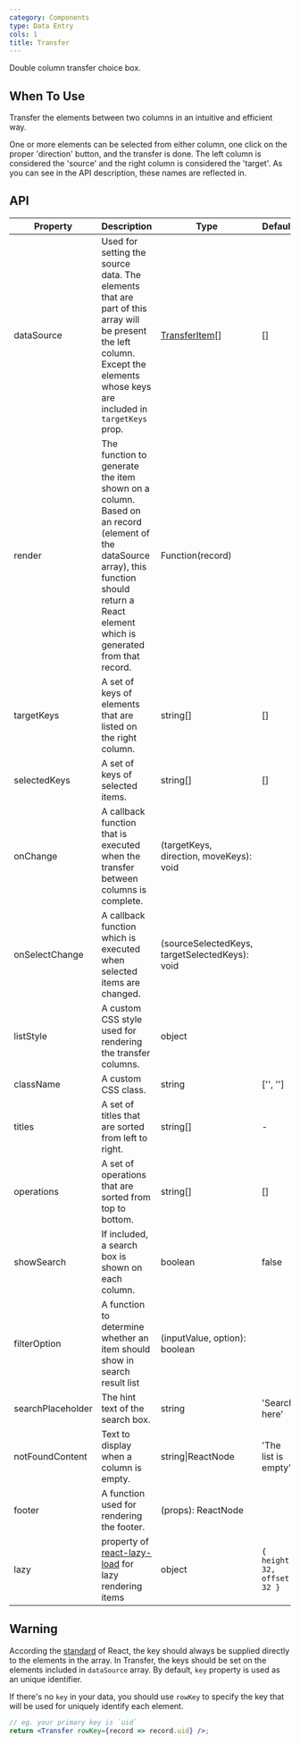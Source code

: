 ```yaml
---
category: Components
type: Data Entry
cols: 1
title: Transfer
---
```


Double column transfer choice box.

## When To Use

Transfer the elements between two columns in an intuitive and efficient way.

One or more elements can be selected from either column, one click on the proper 'direction' button, and the transfer is done. The left column is considered the 'source' and the right column is considered the 'target'. As you can see in the API description, these names are reflected in.

## API

| Property      | Description                                     | Type       | Default |
|-----------|------------------------------------------|------------|--------|
| dataSource | Used for setting the source data. The elements that are part of this array will be present the left column. Except the elements whose keys are included in `targetKeys` prop. | [TransferItem](https://git.io/vMM64)[] | [] |
| render | The function to generate the item shown on a column. Based on an record (element of the dataSource array), this function should return a React element which is generated from that record. | Function(record) |     |
| targetKeys | A set of keys of elements that are listed on the right column. | string[] | [] |
| selectedKeys | A set of keys of selected items. | string[] | [] |
| onChange | A callback function that is executed when the transfer between columns is complete. | (targetKeys, direction, moveKeys): void |  |
| onSelectChange | A callback function which is executed when selected items are changed. | (sourceSelectedKeys, targetSelectedKeys): void | |
| listStyle | A custom CSS style used for rendering the transfer columns. | object |  |
| className | A custom CSS class. | string | ['', ''] |
| titles | A set of titles that are sorted from left to right. | string[] | - |
| operations | A set of operations that are sorted from top to bottom. | string[] | [] |
| showSearch | If included, a search box is shown on each column. | boolean | false |
| filterOption | A function to determine whether an item should show in search result list | (inputValue, option): boolean | |
| searchPlaceholder | The hint text of the search box. | string | 'Search here' |
| notFoundContent | Text to display when a column is empty. | string\|ReactNode | 'The list is empty'  |
| footer | A function used for rendering the footer. | (props): ReactNode |  |
| lazy | property of [react-lazy-load](https://github.com/loktar00/react-lazy-load) for lazy rendering items | object | `{ height: 32, offset: 32 }` |

## Warning

According the [standard](http://facebook.github.io/react/docs/multiple-components.html#dynamic-children) of React, the key should always be supplied directly to the elements in the array. In Transfer, the keys should be set on the elements included in `dataSource` array. By default, `key` property is used as an unique identifier.

If there's no `key` in your data, you should use `rowKey` to specify the key that will be used for uniquely identify each element.
```jsx
// eg. your primary key is `uid`
return <Transfer rowKey={record => record.uid} />;
```
